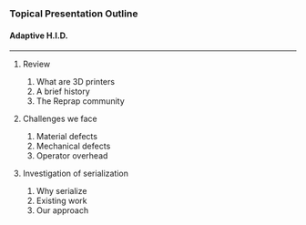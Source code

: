 ### Topical Presentation Outline
#### Adaptive H.I.D.

----

1. Review
	1. What are 3D printers
	2. A brief history
	3. The Reprap community
	
2. Challenges we face
	1. Material defects
	2. Mechanical defects
	3. Operator overhead
	
3. Investigation of serialization
	1. Why serialize
	2. Existing work
	3. Our approach